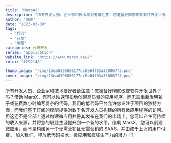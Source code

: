 ```yaml
---
title: "MarsAi"
description: "所有开发人员、企业家和技术爱好者请注意：您准备好彻底改变软件开发世界了吗？借助 MarsX，您可以快速轻松地创建高质量的"
author: "瑞东"
date: "2023-03-30"
tags:
  - "代码"
  - "开发"
  - "编程"
categories: 代码开发
series: "application"
website_link: "https://www.marsx.dev/"
color: "#292148"

thumb_image: "/img/13ea0395850177dc0e64f03a350867f3.png"
cover_image: "/img/13ea0395850177dc0e64f03a350867f3.png"
---
```


所有开发人员、企业家和技术爱好者请注意：您准备好彻底改变软件开发世界了吗？借助 MarsX，您可以快速轻松地创建高质量的应用程序，而无需重新发明轮子或花费数小时编写复杂的代码。我们的低代码平台允许您专注于项目的独特方面，而我们基于订阅的模型提供对数千名开发人员构建的所有微应用程序的访问。 但这还不是全部！通过构建微应用并将其发布在我们的市场上，您可以产生可持续的收入来源，并将您的职业生涯提升到一个新的水平。借助 MarsX，您可以创建微应用，而不是构建另一个无需营销且无需营销的 SAAS，并由成千上万的用户付费。 加入我们，释放低代码技术、微应用和疯狂生产力的潜力！? 